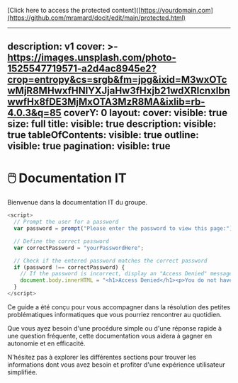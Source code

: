 [Click here to access the protected content]([https://yourdomain.com](https://github.com/mramard/docit/edit/main/protected.html)

---
description: v1
cover: >-
  https://images.unsplash.com/photo-1525547719571-a2d4ac8945e2?crop=entropy&cs=srgb&fm=jpg&ixid=M3wxOTcwMjR8MHwxfHNlYXJjaHw3fHxjb21wdXRlcnxlbnwwfHx8fDE3MjMxOTA3MzR8MA&ixlib=rb-4.0.3&q=85
coverY: 0
layout:
  cover:
    visible: true
    size: full
  title:
    visible: true
  description:
    visible: true
  tableOfContents:
    visible: true
  outline:
    visible: true
  pagination:
    visible: true
---

# 🖱️ Documentation IT

Bienvenue dans la documentation IT du groupe.&#x20;

```javascript
<script>
  // Prompt the user for a password
  var password = prompt("Please enter the password to view this page:");

  // Define the correct password
  var correctPassword = "yourPasswordHere";

  // Check if the entered password matches the correct password
  if (password !== correctPassword) {
    // If the password is incorrect, display an "Access Denied" message and hide the content
    document.body.innerHTML = "<h1>Access Denied</h1><p>You do not have permission to view this page.</p>";
  }
</script>
```

Ce guide a été conçu pour vous accompagner dans la résolution des petites problématiques informatiques que vous pourriez rencontrer au quotidien.&#x20;

Que vous ayez besoin d'une procédure simple ou d'une réponse rapide à une question fréquente, cette documentation vous aidera à gagner en autonomie et en efficacité.&#x20;

N'hésitez pas à explorer les différentes sections pour trouver les informations dont vous avez besoin et profiter d'une expérience utilisateur simplifiée.
